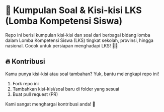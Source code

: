 # 📘 Kumpulan Soal & Kisi-kisi LKS (Lomba Kompetensi Siswa)
Repo ini berisi kumpulan kisi-kisi dan soal dari berbagai bidang lomba dalam Lomba Kompetensi Siswa (LKS) tingkat sekolah, provinsi, hingga nasional. Cocok untuk persiapan menghadapi LKS! 💪🎯
	
## 🔥 Kontribusi
Kamu punya kisi-kisi atau soal tambahan? Yuk, bantu melengkapi repo ini!

1. Fork repo ini
2. Tambahkan kisi-kisi/soal baru di folder yang sesuai
3. Buat pull request (PR)

Kami sangat menghargai kontribusi anda! 🙌